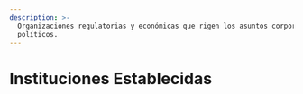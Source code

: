 ```yaml
---
description: >-
  Organizaciones regulatorias y económicas que rigen los asuntos corporativos y
  políticos.
---
```


# Instituciones Establecidas

